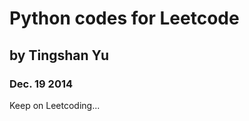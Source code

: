 Python codes for Leetcode
=======
 
by Tingshan Yu
-----------

### Dec. 19 2014

Keep on Leetcoding...
